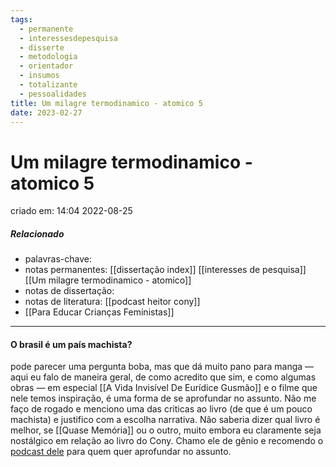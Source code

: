 ```yaml
---
tags:
  - permanente
  - interessesdepesquisa
  - disserte
  - metodologia
  - orientador
  - insumos
  - totalizante
  - pessoalidades
title: Um milagre termodinamico - atomico 5
date: 2023-02-27
---
```


# Um milagre termodinamico - atomico 5
criado em: 14:04 2022-08-25

##### Relacionado
- palavras-chave:  
- notas permanentes: [[dissertação index]] [[interesses de pesquisa]] [[Um milagre termodinamico - atomico]]
- notas de dissertação:
- notas de literatura: [[podcast heitor cony]]
- [[Para Educar Crianças Feministas]]


---

#### O brasil é um país machista? 
pode parecer uma pergunta boba, mas que dá muito pano para manga — aqui eu falo de maneira geral, de como acredito que sim, e como algumas obras — em especial [[A Vida Invisível De Eurídice Gusmão]] e o filme que nele temos inspiração, é uma forma de se aprofundar no assunto.  Não me faço de rogado e menciono uma das criticas ao livro (de que é um pouco machista) e justifico com a escolha narrativa. Não saberia dizer qual livro é melhor, se [[Quase Memória]] ou o outro, muito embora eu claramente seja nostálgico em relação ao livro do Cony. Chamo ele de gênio e recomendo o [podcast dele](https://open.spotify.com/episode/33IvvAlLdOspzpIxbn7Tvr?si=yJN9XT7sSLqJch_6KJC-eg&nd=1) para quem quer aprofundar no assunto. 